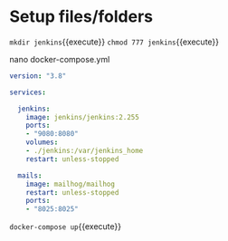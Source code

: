 # Setup files/folders

`mkdir jenkins`{{execute}}
`chmod 777 jenkins`{{execute}}

nano docker-compose.yml

```yaml
version: "3.8"

services:

  jenkins:
    image: jenkins/jenkins:2.255
    ports:
    - "9080:8080"
    volumes:
    - ./jenkins:/var/jenkins_home
    restart: unless-stopped

  mails:
    image: mailhog/mailhog
    restart: unless-stopped
    ports:
    - "8025:8025"
```

`docker-compose up`{{execute}}